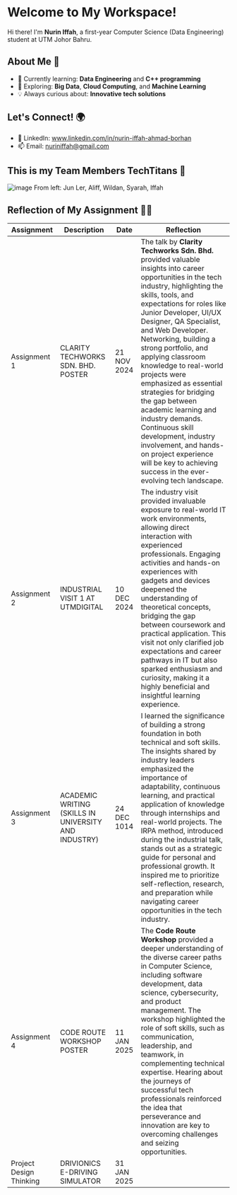 # Welcome to My Workspace! 

Hi there! I'm **Nurin Iffah**, a first-year Computer Science (Data Engineering) student at UTM Johor Bahru.

## About Me 🚀
- 🔭 Currently learning: **Data Engineering** and **C++ programming**  
- 🌱 Exploring: **Big Data**, **Cloud Computing**, and **Machine Learning**  
- 💡 Always curious about: **Innovative tech solutions**  

## Let's Connect! 🌍 
- 💼 LinkedIn: www.linkedin.com/in/nurin-iffah-ahmad-borhan 
- 📫 Email: nuriniffah@gmail.com

## This is my Team Members TechTitans 🦾
![image](https://github.com/user-attachments/assets/de0f1a60-64c9-4327-889a-1b9f3d3a5fa8)
From left: Jun Ler, Aliff, Wildan, Syarah, Iffah
  
## Reflection of My Assignment 👩‍💻
| Assignment       | Description                            | Date       | Reflection                          |
|------------------|----------------------------------------|------------|-------------------------------------|
| Assignment 1     | CLARITY TECHWORKS SDN. BHD. POSTER |21 NOV 2024 |The talk by **Clarity Techworks Sdn. Bhd.** provided valuable insights into career opportunities in the tech industry, highlighting the skills, tools, and expectations for roles like Junior Developer, UI/UX Designer, QA Specialist, and Web Developer. Networking, building a strong portfolio, and applying classroom knowledge to real-world projects were emphasized as essential strategies for bridging the gap between academic learning and industry demands. Continuous skill development, industry involvement, and hands-on project experience will be key to achieving success in the ever-evolving tech landscape.  |
| Assignment 2     | INDUSTRIAL VISIT 1 AT UTMDIGITAL | 10 DEC 2024 |The industry visit provided invaluable exposure to real-world IT work environments, allowing direct interaction with experienced professionals. Engaging activities and hands-on experiences with gadgets and devices deepened the understanding of theoretical concepts, bridging the gap between coursework and practical application. This visit not only clarified job expectations and career pathways in IT but also sparked enthusiasm and curiosity, making it a highly beneficial and insightful learning experience.|
| Assignment 3     | ACADEMIC WRITING (SKILLS IN UNIVERSITY AND INDUSTRY)  | 24 DEC 1014 | I learned the significance of building a strong foundation in both technical and soft skills. The insights shared by industry leaders emphasized the importance of adaptability, continuous learning, and practical application of knowledge through internships and real-world projects. The IRPA method, introduced during the industrial talk, stands out as a strategic guide for personal and professional growth. It inspired me to prioritize self-reflection, research, and preparation while navigating career opportunities in the tech industry. |
| Assignment 4 | CODE ROUTE WORKSHOP POSTER | 11 JAN 2025 |  The **Code Route Workshop** provided a deeper understanding of the diverse career paths in Computer Science, including software development, data science, cybersecurity, and product management. The workshop highlighted the role of soft skills, such as communication, leadership, and teamwork, in complementing technical expertise. Hearing about the journeys of successful tech professionals reinforced the idea that perseverance and innovation are key to overcoming challenges and seizing opportunities. |
| Project Design Thinking | DRIVIONICS E-DRIVING SIMULATOR | 31 JAN 2025 | |

